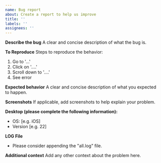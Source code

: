 ```yaml
---
name: Bug report
about: Create a report to help us improve
title: ''
labels: ''
assignees: ''
---
```

**Describe the bug**
A clear and concise description of what the bug is.

**To Reproduce**
Steps to reproduce the behavior:
1. Go to '...'
2. Click on '....'
3. Scroll down to '....'
4. See error

**Expected behavior**
A clear and concise description of what you expected to happen.

**Screenshots**
If applicable, add screenshots to help explain your problem.

**Desktop (please complete the following information):**
 - OS: [e.g. iOS]
 - Version [e.g. 22]
 
 **LOG File**
 - Please consider appending the "all.log" file.

**Additional context**
Add any other context about the problem here.
